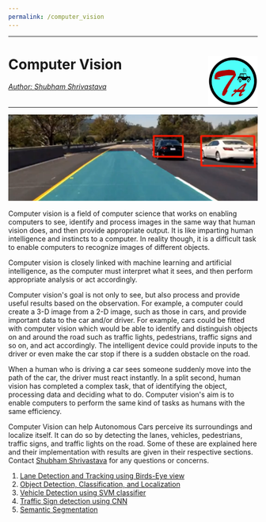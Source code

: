 ```yaml
---
permalink: /computer_vision
---
```


---
# Computer Vision <a href="../../index.html"><img style="float: right;" src="/img/logo_circle.png" height="100" width="100">   

###### Author: *[Shubham Shrivastava](http://www.towardsautonomy.com/#shubham)*   

---

<p align="center">
  <img src="/docs/cv/img/lane_veh.png">
</p>

Computer vision is a field of computer science that works on enabling computers to see, identify and process images in the same way that human vision does, and then provide appropriate output. It is like imparting human intelligence and instincts to a computer. In reality though, it is a difficult task to enable computers to recognize images of different objects.

Computer vision is closely linked with machine learning and artificial intelligence, as the computer must interpret what it sees, and then perform appropriate analysis or act accordingly.

Computer vision's goal is not only to see, but also process and provide useful results based on the observation. For example, a computer could create a 3-D image from a 2-D image, such as those in cars, and provide important data to the car and/or driver. For example, cars could be fitted with computer vision which would be able to identify and distinguish objects on and around the road such as traffic lights, pedestrians, traffic signs and so on, and act accordingly. The intelligent device could provide inputs to the driver or even make the car stop if there is a sudden obstacle on the road.

When a human who is driving a car sees someone suddenly move into the path of the car, the driver must react instantly. In a split second, human vision has completed a complex task, that of identifying the object, processing data and deciding what to do. Computer vision's aim is to enable computers to perform the same kind of tasks as humans with the same efficiency.

Computer Vision can help Autonomous Cars perceive its surroundings and localize itself. It can do so by detecting the lanes, vehicles, pedestrians, traffic signs, and traffic lights on the road. Some of these are explained here and their implementation with results are given in their respective sections. Contact [Shubham Shrivastava](http://www.towardsautonomy.com/#shubham) for any questions or concerns.

1. [Lane Detection and Tracking using Birds-Eye view](/cv/lane_detection)  
1. [Object Detection, Classification, and Localization](/dl/obj_detection)
1. [Vehicle Detection using SVM classifier](/cv/vehicle_detection)  
1. [Traffic Sign detection using CNN](/cv/traffic_sign_detection)
1. [Semantic Segmentation](/dl/semseg)
